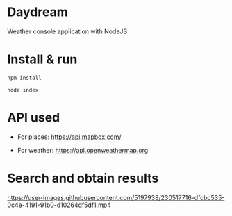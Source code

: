# Daydream
Weather console application with NodeJS

# Install & run
`npm install`

`node index`

# API used

- For places: https://api.mapbox.com/

- For weather: https://api.openweathermap.org

# Search and obtain results

https://user-images.githubusercontent.com/5197938/230517716-dfcbc535-0c4e-4191-91b0-d10264df5df1.mp4

